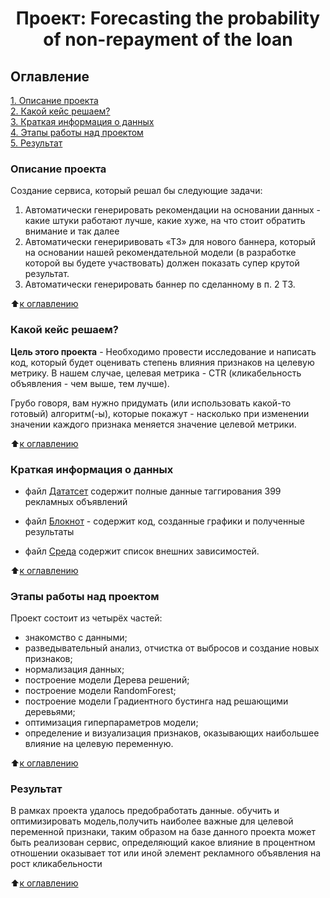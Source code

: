 # <center> Проект: Forecasting the probability of non-repayment of the loan

## Оглавление  
[1. Описание проекта](#Описание-проекта)  
[2. Какой кейс решаем?](#Какой-кейс-решаем)  
[3. Краткая информация о данных](#Краткая-информация-о-данных)  
[4. Этапы работы над проектом](#Этапы-работы-над-проектом)  
[5. Результат](#Результат)    


### Описание проекта
Создание сервиса, который решал бы следующие задачи:
1. Автоматически генерировать рекомендации на основании данных - какие штуки работают лучше, какие хуже, на что стоит обратить внимание и так далее
2. Автоматически генериривовать «ТЗ» для нового баннера, который на основании нашей рекомендательной модели (в разработке которой вы будете участвовать) должен показать супер крутой результат. 
3. Автоматически генерировать баннер по сделанному в п. 2 ТЗ.

:arrow_up:[к оглавлению](#Оглавление)


### Какой кейс решаем?    
**Цель этого проекта** - Необходимо провести исследование и написать код, который будет оценивать степень влияния признаков на целевую метрику. В нашем случае, целевая метрика - CTR (кликабельность объявления - чем выше, тем лучше). 

Грубо говоря, вам нужно придумать (или использовать какой-то готовый) алгоритм(-ы), которые покажут - насколько при изменении значении каждого признака меняется значение целевой метрики. 


:arrow_up:[к оглавлению](#Оглавление)

### Краткая информация о данных
- файл [Дататсет](https://github.com/ElenaBask/Homework_SF/blob/main/Graduate%20project/data/tagging.xlsx) содержит полные данные таггирования 399 рекламных объявлений

- файл [Блокнот](https://github.com/ElenaBask/Homework_SF/blob/main/Graduate%20project/Evaluating%20the%20impact%20of%20an%20ad%20parameter%20on%20CTR.ipynb) - содержит код, созданные графики и полученные результаты

- файл [Среда](https://github.com/ElenaBask/Homework_SF/blob/main/Graduate%20project/model/requirements.txt)  содержит список внешних зависимостей.

:arrow_up:[к оглавлению](#Оглавление)


### Этапы работы над проектом  
Проект состоит из четырёх частей:
- знакомство с данными;
- разведывательный анализ, отчистка от выбросов и создание новых признаков;
- нормализация данных;
- построение модели Дерева решений;
- построение модели RandomForest;
- построение модели Градиентного бустинга над решающими деревьями;
- оптимизация гиперпараметров модели;
- определение и визуализация признаков, оказывающих наибольшее влияние на целевую переменную.

:arrow_up:[к оглавлению](#Оглавление)


### Результат  
В рамках проекта удалось предобработать данные. обучить и оптимизировать модель,получить наиболее важные для целевой переменной признаки, таким образом на базе данного проекта может быть реализован сервис, определяющий какое влияние в процентном отношении оказывает тот или иной элемент рекламного объявления на рост кликабельности

:arrow_up:[к оглавлению](#Оглавление)




